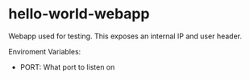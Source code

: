 # hello-world-webapp
Webapp used for testing.  This exposes an internal IP and user header.

Enviroment Variables:

- PORT: What port to listen on
